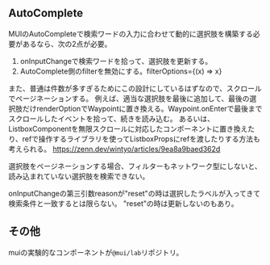 ## AutoComplete

MUIのAutoCompleteで検索ワードの入力に合わせて動的に選択肢を構築する必要があるなら、次の2点が必要。

1. onInputChangeで検索ワードを拾って、選択肢を更新する。
2. AutoComplete側のfilterを無効にする。filterOptions={(x) => x}

また、普通は件数が多すぎるためにこの設計にしているはずなので、スクロールでページネーションする。
例えば、適当な選択肢を最後に追加して、最後の選択肢だけrenderOptionでWaypointに置き換える。Waypoint.onEnterで最後までスクロールしたイベントを拾って、続きを読み込む。
あるいは、ListboxComponentを無限スクロールに対応したコンポーネントに置き換えたり、refで操作するライブラリを使ってListboxPropsにrefを渡したりする方法も考えられる。
https://zenn.dev/wintyo/articles/9ea8a9baed362d

選択肢をページネーションする場合、フィルターもネットワーク型にしないと、読み込まれていない選択肢を検索できない。

onInputChangeの第三引数reasonが"reset"の時は選択したラベルが入ってきて検索条件と一致するとは限らない。
"reset"の時は更新しないのもあり。

## その他

muiの実験的なコンポーネントが`@mui/lab`リポジトリ。
